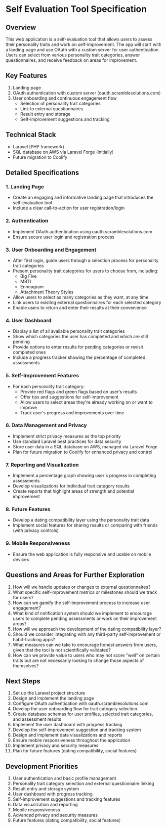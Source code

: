 # Self Evaluation Tool Specification

## Overview
This web application is a self-evaluation tool that allows users to assess their personality traits and work on self-improvement. The app will start with a landing page and use OAuth with a custom server for user authentication. Users can select from various personality trait categories, answer questionnaires, and receive feedback on areas for improvement.

## Key Features
1. Landing page
2. OAuth authentication with custom server (oauth.scramblesolutions.com)
3. User onboarding and continuous engagement flow
   - Selection of personality trait categories
   - Link to external questionnaires
   - Result entry and storage
   - Self-improvement suggestions and tracking

## Technical Stack
- Laravel (PHP framework)
- SQL database on AWS via Laravel Forge (initially)
- Future migration to Coolify

## Detailed Specifications

### 1. Landing Page
- Create an engaging and informative landing page that introduces the self-evaluation tool
- Include a clear call-to-action for user registration/login

### 2. Authentication
- Implement OAuth authentication using oauth.scramblesolutions.com
- Ensure secure user login and registration process

### 3. User Onboarding and Engagement
- After first login, guide users through a selection process for personality trait categories
- Present personality trait categories for users to choose from, including:
  - Big Five
  - MBTI
  - Enneagram
  - Attachment Theory Styles
- Allow users to select as many categories as they want, at any time
- Link users to existing external questionnaires for each selected category
- Enable users to return and enter their results at their convenience

### 4. User Dashboard
- Display a list of all available personality trait categories
- Show which categories the user has completed and which are still pending
- Provide options to enter results for pending categories or revisit completed ones
- Include a progress tracker showing the percentage of completed assessments

### 5. Self-Improvement Features
- For each personality trait category:
  - Provide red flags and green flags based on user's results
  - Offer tips and suggestions for self-improvement
  - Allow users to select areas they're already working on or want to improve
  - Track user's progress and improvements over time

### 6. Data Management and Privacy
- Implement strict privacy measures as the top priority
- Use standard Laravel best practices for data security
- Store user data in a SQL database on AWS, managed via Laravel Forge
- Plan for future migration to Coolify for enhanced privacy and control

### 7. Reporting and Visualization
- Implement a percentage graph showing user's progress in completing assessments
- Develop visualizations for individual trait category results
- Create reports that highlight areas of strength and potential improvement

### 8. Future Features
- Develop a dating compatibility layer using the personality trait data
- Implement social features for sharing results or comparing with friends (with privacy controls)

### 9. Mobile Responsiveness
- Ensure the web application is fully responsive and usable on mobile devices

## Questions and Areas for Further Exploration

1. How will we handle updates or changes to external questionnaires?
2. What specific self-improvement metrics or milestones should we track for users?
3. How can we gamify the self-improvement process to increase user engagement?
4. What kind of notification system should we implement to encourage users to complete pending assessments or work on their improvement areas?
5. How will we approach the development of the dating compatibility layer?
6. Should we consider integrating with any third-party self-improvement or habit-tracking apps?
7. What measures can we take to encourage honest answers from users, given that the tool is not scientifically validated?
8. How can we provide value to users who may not score "well" on certain traits but are not necessarily looking to change those aspects of themselves?

## Next Steps
1. Set up the Laravel project structure
2. Design and implement the landing page
3. Configure OAuth authentication with oauth.scramblesolutions.com
4. Develop the user onboarding flow for trait category selection
5. Create database schemas for user profiles, selected trait categories, and assessment results
6. Implement the user dashboard with progress tracking
7. Develop the self-improvement suggestion and tracking system
8. Design and implement data visualizations and reports
9. Ensure mobile responsiveness throughout the application
10. Implement privacy and security measures
11. Plan for future features (dating compatibility, social features)

## Development Priorities
1. User authentication and basic profile management
2. Personality trait category selection and external questionnaire linking
3. Result entry and storage system
4. User dashboard with progress tracking
5. Self-improvement suggestions and tracking features
6. Data visualization and reporting
7. Mobile responsiveness
8. Advanced privacy and security measures
9. Future features (dating compatibility, social features)

